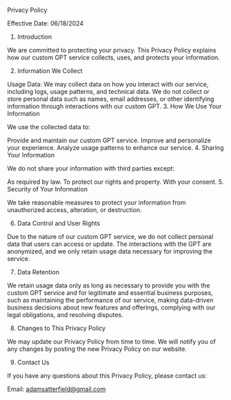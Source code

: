 Privacy Policy

Effective Date: 06/18/2024

1. Introduction

We are committed to protecting your privacy. This Privacy Policy explains how our custom GPT service collects, uses, and protects your information.

2. Information We Collect

Usage Data: We may collect data on how you interact with our service, including logs, usage patterns, and technical data. We do not collect or store personal data such as names, email addresses, or other identifying information through interactions with our custom GPT.
3. How We Use Your Information

We use the collected data to:

Provide and maintain our custom GPT service.
Improve and personalize your experience.
Analyze usage patterns to enhance our service.
4. Sharing Your Information

We do not share your information with third parties except:

As required by law.
To protect our rights and property.
With your consent.
5. Security of Your Information

We take reasonable measures to protect your information from unauthorized access, alteration, or destruction.

6. Data Control and User Rights

Due to the nature of our custom GPT service, we do not collect personal data that users can access or update. The interactions with the GPT are anonymized, and we only retain usage data necessary for improving the service.

7. Data Retention

We retain usage data only as long as necessary to provide you with the custom GPT service and for legitimate and essential business purposes, such as maintaining the performance of our service, making data-driven business decisions about new features and offerings, complying with our legal obligations, and resolving disputes.

8. Changes to This Privacy Policy

We may update our Privacy Policy from time to time. We will notify you of any changes by posting the new Privacy Policy on our website.

9. Contact Us

If you have any questions about this Privacy Policy, please contact us:

Email: adamsatterfield@gmail.com
